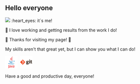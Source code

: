 ## Hello everyone
  <img src="https://media3.giphy.com/media/QGoxu7KIgMPvKFP3ze/200w.webp?cid=ecf05e47x90lhxw1zk69qas3d4v624pqbqlckljkqfq75mhp&rid=200w.webp&ct=s" width="200"/> 
 :heart_eyes: it`s me!
  
 :smiling_face_with_three_hearts: I love working and getting results from the work I do! 
 
 
:revolving_hearts: Thanks for visiting my page! :revolving_hearts:


My skills aren't that great yet, but I can show you what I can do! 
<div>
  <img src="https://github.com/devicons/devicon/blob/master/icons/java/java-original-wordmark.svg" title="Java" alt="Java" width="40" height="40"/>&nbsp;
 <img src="https://github.com/devicons/devicon/blob/master/icons/git/git-original-wordmark.svg" title="Git" **alt="Git" width="40" height="40"/>
</div>

Have a good and productive day, everyone! 

